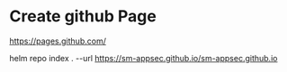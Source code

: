 # Create github Page
https://pages.github.com/

helm repo index . --url https://sm-appsec.github.io/sm-appsec.github.io
